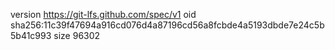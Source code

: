 version https://git-lfs.github.com/spec/v1
oid sha256:11c39f47694a916cd076d4a87196cd56a8fcbde4a5193dbde7e24c5b5b41c993
size 96302
